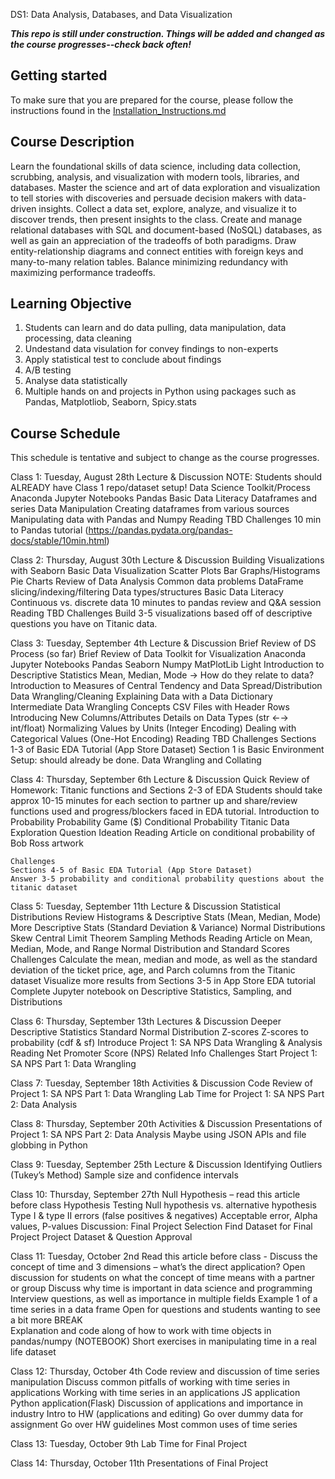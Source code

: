 DS1: Data Analysis, Databases, and Data Visualization

**_This repo is still under construction.  Things will be added and changed as the course progresses--check back often!_**

## Getting started

To make sure that you are prepared for the course, please follow the instructions found in the [Installation_Instructions.md](Installation_Instructions.md)

## Course Description

Learn the foundational skills of data science, including data collection, scrubbing, analysis, and visualization with modern tools, libraries, and databases. Master the science and art of data exploration and visualization to tell stories with discoveries and persuade decision makers with data-driven insights. Collect a data set, explore, analyze, and visualize it to discover trends, then present insights to the class. Create and manage relational databases with SQL and document-based (NoSQL) databases, as well as gain an appreciation of the tradeoffs of both paradigms. Draw entity-relationship diagrams and connect entities with foreign keys and many-to-many relation tables. Balance minimizing redundancy with maximizing performance tradeoffs.

## Learning Objective

1. Students can learn and do data pulling, data manipulation, data processing, data cleaning
2. Undestand data visulation for convey findings to non-experts
3. Apply statistical test to conclude about findings
4. A/B testing 
5. Analyse data statistically
6. Multiple hands on and projects in Python using packages such as Pandas, Matplotliob, Seaborn, Spicy.stats

## Course Schedule

This schedule is tentative and subject to change as the course progresses.

Class 1: Tuesday, August 28th
    Lecture & Discussion
    NOTE: Students should ALREADY have Class 1 repo/dataset setup! 
    Data Science Toolkit/Process
    Anaconda
    Jupyter Notebooks
    Pandas
    Basic Data Literacy
    Dataframes and series
    Data Manipulation
    Creating dataframes from various sources
    Manipulating data with Pandas and Numpy
    Reading
    TBD
    Challenges
    10 min to Pandas tutorial (https://pandas.pydata.org/pandas-docs/stable/10min.html) 

Class 2: Thursday, August 30th
    Lecture & Discussion
    Building Visualizations with Seaborn
    Basic Data Visualization
    Scatter Plots
    Bar Graphs/Histograms
    Pie Charts
    Review of Data Analysis
    Common data problems
    DataFrame slicing/indexing/filtering
    Data types/structures
    Basic Data Literacy
    Continuous vs. discrete data
    10 minutes to pandas review and Q&A session
    Reading
    TBD
    Challenges
    Build 3-5 visualizations based off of descriptive questions you have on Titanic data. 

Class 3: Tuesday, September 4th
    Lecture & Discussion
    Brief Review of DS Process (so far)
    Brief Review of Data Toolkit for Visualization
    Anaconda
    Jupyter Notebooks
    Pandas
    Seaborn
    Numpy
    MatPlotLib
    Light Introduction to Descriptive Statistics
    Mean, Median, Mode → How do they relate to data? 
    Introduction to Measures of Central Tendency and Data Spread/Distribution
    Data Wrangling/Cleaning
    Explaining Data with a Data Dictionary
    Intermediate Data Wrangling Concepts
    CSV Files with Header Rows
    Introducing New Columns/Attributes
    Details on Data Types (str ←→ int/float)
    Normalizing Values by Units (Integer Encoding)
    Dealing with Categorical Values (One-Hot Encoding)
    Reading
    TBD
    Challenges
    Sections 1-3 of Basic EDA Tutorial (App Store Dataset)
    Section 1 is Basic Environment Setup: should already be done. 
    Data Wrangling and Collating

Class 4: Thursday, September 6th
    Lecture & Discussion
    Quick Review of Homework: Titanic functions and Sections 2-3 of EDA
    Students should take approx 10-15 minutes for each section to partner up and share/review functions used and progress/blockers faced in EDA tutorial.
    Introduction to Probability
    Probability Game ($)
    Conditional Probability
    Titanic Data Exploration Question Ideation
    Reading
    Article on conditional probability of Bob Ross artwork


    Challenges
    Sections 4-5 of Basic EDA Tutorial (App Store Dataset)
    Answer 3-5 probability and conditional probability questions about the titanic dataset

Class 5: Tuesday, September 11th
    Lecture & Discussion
    Statistical Distributions
    Review Histograms & Descriptive Stats (Mean, Median, Mode)
    More Descriptive Stats (Standard Deviation & Variance)
    Normal Distributions
    Skew
    Central Limit Theorem
    Sampling Methods
    Reading
    Article on Mean, Median, Mode, and Range
    Normal Distribution and Standard Scores
    Challenges
    Calculate the mean, median and mode, as well as the standard deviation of the ticket price, age, 
    and Parch columns from the Titanic dataset
    Visualize more results from Sections 3-5 in App Store EDA tutorial
    Complete Jupyter notebook on Descriptive Statistics, Sampling, and Distributions

Class 6: Thursday, September 13th
    Lectures & Discussion
    Deeper Descriptive Statistics
    Standard Normal Distribution
    Z-scores
    Z-scores to probability (cdf & sf)
    Introduce Project 1: SA NPS Data Wrangling & Analysis
    Reading
    Net Promoter Score (NPS) Related Info
    Challenges
    Start Project 1: SA NPS Part 1: Data Wrangling

Class 7: Tuesday, September 18th
    Activities & Discussion
    Code Review of Project 1: SA NPS Part 1: Data Wrangling
    Lab Time for Project 1: SA NPS Part 2: Data Analysis

Class 8: Thursday, September 20th
    Activities & Discussion
    Presentations of Project 1: SA NPS Part 2: Data Analysis
    Maybe using JSON APIs and file globbing in Python

Class 9: Tuesday, September 25th
    Lecture & Discussion
    Identifying Outliers (Tukey’s Method)
    Sample size and confidence intervals

Class 10: Thursday, September 27th
    Null Hypothesis – read this article before class
    Hypothesis Testing
    Null hypothesis vs. alternative hypothesis
    Type I & type II errors (false positives & negatives)
    Acceptable error, Alpha values, P-values
    Discussion: Final Project Selection
    Find Dataset for Final Project
    Project Dataset & Question Approval

Class 11: Tuesday, October 2nd
    Read this article before class - 
    Discuss the concept of time and 3 dimensions – what’s the direct application?
    Open discussion for students on what the concept of time means with a partner or group
    Discuss why time is important in data science and programming
    Interview questions, as well as importance in multiple fields
    Example 1 of a time series in a data frame
    Open for questions and students wanting to see a bit more
    BREAK	
    Explanation and code along of how to work with time objects in pandas/numpy
    (NOTEBOOK) Short exercises in manipulating time in a real life dataset

Class 12: Thursday, October 4th
    Code review and discussion of time series manipulation
    Discuss common pitfalls of working with time series in applications
    Working with time series in an applications
     JS application
    Python application(Flask)
    Discussion of applications and importance in industry
    Intro to HW (applications and editing)
    Go over dummy data for assignment
    Go over HW guidelines
    Most common uses of time series

Class 13: Tuesday, October 9th
    Lab Time for Final Project

Class 14: Thursday, October 11th
    Presentations of Final Project
